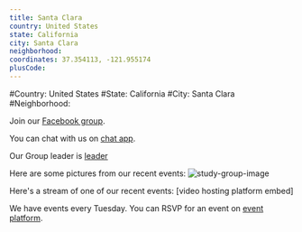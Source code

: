 ```yaml
---
title: Santa Clara
country: United States
state: California
city: Santa Clara
neighborhood: 
coordinates: 37.354113, -121.955174
plusCode:
---
```


#Country: United States
#State: California
#City: Santa Clara
#Neighborhood: 

Join our [Facebook group](https://www.facebook.com/groups/free.code.camp.santa.clara).

You can chat with us on [chat app](URL).

Our Group leader is [leader](URL)

Here are some pictures from our recent events:
![study-group-image](https://scontent-dft4-2.xx.fbcdn.net/v/t31.0-8/16487246_10154555617494081_8723300395177677824_o.jpg?oh=4c881ce523638a5b70efae367009d90b&oe=594C9D55)

Here's a stream of one of our recent events:
[video hosting platform embed]

We have events every Tuesday. You can RSVP for an event on [event platform](URL).
